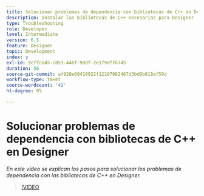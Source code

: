 ```yaml
---
title: Solucionar problemas de dependencia con bibliotecas de C++ en Designer
description: Instalar las bibliotecas de C++ necesarias para Designer
type: Troubleshooting
role: Developer
level: Intermediate
version: 6.5
feature: Designer
topic: Development
index: y
exl-id: 9cffce45-c853-440f-9ddf-2e179dff6745
duration: 56
source-git-commit: af928e60410022f12207082467d3bd9b818af59d
workflow-type: tm+mt
source-wordcount: '42'
ht-degree: 0%

---
```


# Solucionar problemas de dependencia con bibliotecas de C++ en Designer

*En este vídeo se explican los pasos para solucionar los problemas de dependencia con las bibliotecas de C++ en Designer.*

>[!VIDEO](https://video.tv.adobe.com/v/335576?quality=12&learn=on)
